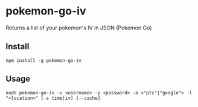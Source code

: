 # pokemon-go-iv
Returns a list of your pokemon's IV in JSON (Pokemon Go)

## Install
`npm install -g pokemon-go-iv`

## Usage
`node pokemon-go-iv -u <username> -p <password> -a <"ptc"|"google"> -l "<location>" [-s time|iv] [--cache]`
